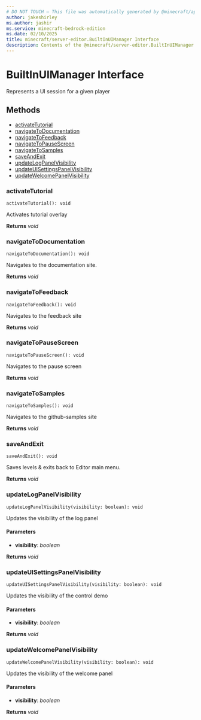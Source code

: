 ```yaml
---
# DO NOT TOUCH — This file was automatically generated by @minecraft/api-docs-generator, to report problems file an issue at https://github.com/Mojang/minecraft-scripting-libraries
author: jakeshirley
ms.author: jashir
ms.service: minecraft-bedrock-edition
ms.date: 02/10/2025
title: minecraft/server-editor.BuiltInUIManager Interface
description: Contents of the @minecraft/server-editor.BuiltInUIManager class.
---
```

# BuiltInUIManager Interface

Represents a UI session for a given player

## Methods
- [activateTutorial](#activatetutorial)
- [navigateToDocumentation](#navigatetodocumentation)
- [navigateToFeedback](#navigatetofeedback)
- [navigateToPauseScreen](#navigatetopausescreen)
- [navigateToSamples](#navigatetosamples)
- [saveAndExit](#saveandexit)
- [updateLogPanelVisibility](#updatelogpanelvisibility)
- [updateUISettingsPanelVisibility](#updateuisettingspanelvisibility)
- [updateWelcomePanelVisibility](#updatewelcomepanelvisibility)

### **activateTutorial**
`
activateTutorial(): void
`

Activates tutorial overlay

**Returns** *void*

### **navigateToDocumentation**
`
navigateToDocumentation(): void
`

Navigates to the documentation site.

**Returns** *void*

### **navigateToFeedback**
`
navigateToFeedback(): void
`

Navigates to the feedback site

**Returns** *void*

### **navigateToPauseScreen**
`
navigateToPauseScreen(): void
`

Navigates to the pause screen

**Returns** *void*

### **navigateToSamples**
`
navigateToSamples(): void
`

Navigates to the github-samples site

**Returns** *void*

### **saveAndExit**
`
saveAndExit(): void
`

Saves levels & exits back to Editor main menu.

**Returns** *void*

### **updateLogPanelVisibility**
`
updateLogPanelVisibility(visibility: boolean): void
`

Updates the visibility of the log panel

#### **Parameters**
- **visibility**: *boolean*

**Returns** *void*

### **updateUISettingsPanelVisibility**
`
updateUISettingsPanelVisibility(visibility: boolean): void
`

Updates the visibility of the control demo

#### **Parameters**
- **visibility**: *boolean*

**Returns** *void*

### **updateWelcomePanelVisibility**
`
updateWelcomePanelVisibility(visibility: boolean): void
`

Updates the visibility of the welcome panel

#### **Parameters**
- **visibility**: *boolean*

**Returns** *void*
